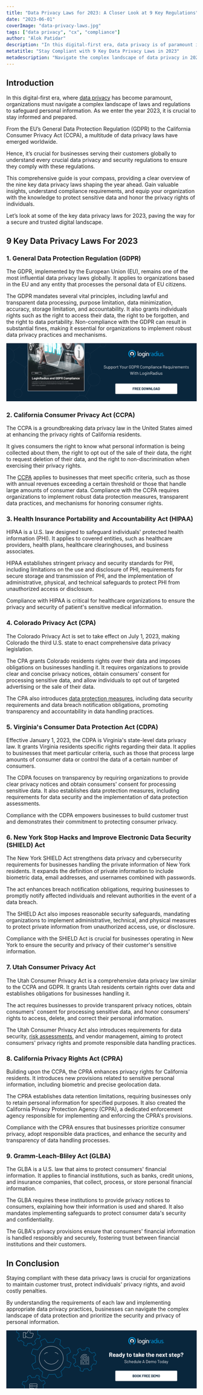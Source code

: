 ```yaml
---
title: "Data Privacy Laws for 2023: A Closer Look at 9 Key Regulations"
date: "2023-06-01"
coverImage: "data-privacy-laws.jpg"
tags: ["data privacy", "cx", "compliance"]
author: "Alok Patidar"
description: "In this digital-first era, data privacy is of paramount importance. Discover the essential data privacy laws for 2023, including GDPR, CCPA, HIPAA, and more. Stay informed, protect sensitive data, and honor individuals' privacy rights with our comprehensive guide."
metatitle: "Stay Compliant with 9 Key Data Privacy Laws in 2023"
metadescription: "Navigate the complex landscape of data privacy in 2023 by exploring the key regulations, including GDPR, CCPA, HIPAA, and more, to ensure data compliance."
---
```


## Introduction

In this digital-first era, where [data privacy](https://www.loginradius.com/blog/identity/digital-privacy-best-practices/) has become paramount, organizations must navigate a complex landscape of laws and regulations to safeguard personal information. As we enter the year 2023, it is crucial to stay informed and prepared. 

From the EU’s General Data Protection Regulation (GDPR) to the California Consumer Privacy Act (CCPA), a multitude of data privacy laws have emerged worldwide. 

Hence, it’s crucial for businesses serving their customers globally to understand every crucial data privacy and security regulations to ensure they comply with these regulations. 

This comprehensive guide is your compass, providing a clear overview of the nine key data privacy laws shaping the year ahead. Gain valuable insights, understand compliance requirements, and equip your organization with the knowledge to protect sensitive data and honor the privacy rights of individuals. 

Let’s look at some of the key data privacy laws for 2023, paving the way for a secure and trusted digital landscape.

## 9 Key Data Privacy Laws For 2023

### 1. General Data Protection Regulation (GDPR)

The GDPR, implemented by the European Union (EU), remains one of the most influential data privacy laws globally. It applies to organizations based in the EU and any entity that processes the personal data of EU citizens. 

The GDPR mandates several vital principles, including lawful and transparent data processing, purpose limitation, data minimization, accuracy, storage limitation, and accountability. It also grants individuals rights such as the right to access their data, the right to be forgotten, and the right to data portability. Non-compliance with the GDPR can result in substantial fines, making it essential for organizations to implement robust data privacy practices and mechanisms.

[![EB-GDPR-Comp](EB-GDPR-Comp.png)](https://www.loginradius.com/resource/loginradius-and-gdpr-compliance/)

### 2. California Consumer Privacy Act (CCPA)

The CCPA is a groundbreaking data privacy law in the United States aimed at enhancing the privacy rights of California residents. 

It gives consumers the right to know what personal information is being collected about them, the right to opt out of the sale of their data, the right to request deletion of their data, and the right to non-discrimination when exercising their privacy rights. 

The [CCPA](https://www.loginradius.com/blog/identity/how-loginradius-helps-enterprises-stay-ccpa-compliant-in-2020/) applies to businesses that meet specific criteria, such as those with annual revenues exceeding a certain threshold or those that handle large amounts of consumer data. Compliance with the CCPA requires organizations to implement robust data protection measures, transparent data practices, and mechanisms for honoring consumer rights.

### 3. Health Insurance Portability and Accountability Act (HIPAA)

HIPAA is a U.S. law designed to safeguard individuals' protected health information (PHI). It applies to covered entities, such as healthcare providers, health plans, healthcare clearinghouses, and business associates. 

HIPAA establishes stringent privacy and security standards for PHI, including limitations on the use and disclosure of PHI, requirements for secure storage and transmission of PHI, and the implementation of administrative, physical, and technical safeguards to protect PHI from unauthorized access or disclosure. 

Compliance with HIPAA is critical for healthcare organizations to ensure the privacy and security of patient's sensitive medical information.

### 4. Colorado Privacy Act (CPA)

The Colorado Privacy Act is set to take effect on July 1, 2023, making Colorado the third U.S. state to enact comprehensive data privacy legislation. 

The CPA grants Colorado residents rights over their data and imposes obligations on businesses handling it. It requires organizations to provide clear and concise privacy notices, obtain consumers' consent for processing sensitive data, and allow individuals to opt out of targeted advertising or the sale of their data. 

The CPA also introduces [data protection measures](https://www.loginradius.com/blog/identity/consumer-data-privacy-security/), including data security requirements and data breach notification obligations, promoting transparency and accountability in data handling practices.

### 5. Virginia's Consumer Data Protection Act (CDPA)

Effective January 1, 2023, the CDPA is Virginia's state-level data privacy law. It grants Virginia residents specific rights regarding their data. It applies to businesses that meet particular criteria, such as those that process large amounts of consumer data or control the data of a certain number of consumers. 

The CDPA focuses on transparency by requiring organizations to provide clear privacy notices and obtain consumers' consent for processing sensitive data. It also establishes data protection measures, including requirements for data security and the implementation of data protection assessments. 

Compliance with the CDPA empowers businesses to build customer trust and demonstrates their commitment to protecting consumer privacy.

### 6. New York Stop Hacks and Improve Electronic Data Security (SHIELD) Act

The New York SHIELD Act strengthens data privacy and cybersecurity requirements for businesses handling the private information of New York residents. It expands the definition of private information to include biometric data, email addresses, and usernames combined with passwords. 

The act enhances breach notification obligations, requiring businesses to promptly notify affected individuals and relevant authorities in the event of a data breach. 

The SHIELD Act also imposes reasonable security safeguards, mandating organizations to implement administrative, technical, and physical measures to protect private information from unauthorized access, use, or disclosure. 

Compliance with the SHIELD Act is crucial for businesses operating in New York to ensure the security and privacy of their customer's sensitive information.

### 7. Utah Consumer Privacy Act

The Utah Consumer Privacy Act is a comprehensive data privacy law similar to the CCPA and GDPR. It grants Utah residents certain rights over data and establishes obligations for businesses handling it. 

The act requires businesses to provide transparent privacy notices, obtain consumers' consent for processing sensitive data, and honor consumers' rights to access, delete, and correct their personal information. 

The Utah Consumer Privacy Act also introduces requirements for data security, [risk assessments](https://www.loginradius.com/blog/identity/loginradius-consumer-audit-trail-data-analysis/), and vendor management, aiming to protect consumers' privacy rights and promote responsible data handling practices.

### 8. California Privacy Rights Act (CPRA)

Building upon the CCPA, the CPRA enhances privacy rights for California residents. It introduces new provisions related to sensitive personal information, including biometric and precise geolocation data. 

The CPRA establishes data retention limitations, requiring businesses only to retain personal information for specified purposes. It also created the California Privacy Protection Agency (CPPA), a dedicated enforcement agency responsible for implementing and enforcing the CPRA's provisions. 

Compliance with the CPRA ensures that businesses prioritize consumer privacy, adopt responsible data practices, and enhance the security and transparency of data handling processes.

### 9. Gramm-Leach-Bliley Act (GLBA)

The GLBA is a U.S. law that aims to protect consumers' financial information. It applies to financial institutions, such as banks, credit unions, and insurance companies, that collect, process, or store personal financial information. 

The GLBA requires these institutions to provide privacy notices to consumers, explaining how their information is used and shared. It also mandates implementing safeguards to protect consumer data's security and confidentiality. 

The GLBA's privacy provisions ensure that consumers' financial information is handled responsibly and securely, fostering trust between financial institutions and their customers.

## In Conclusion 

Staying compliant with these data privacy laws is crucial for organizations to maintain customer trust, protect individuals' privacy rights, and avoid costly penalties. 

By understanding the requirements of each law and implementing appropriate data privacy practices, businesses can navigate the complex landscape of data protection and prioritize the security and privacy of personal information.

[![LoginRadius Book a Demo](../../assets/book-a-demo-loginradius.png)](https://www.loginradius.com/contact-us?utm_source=blog&utm_medium=web&utm_campaign=stay-compliant-with-data-privacy-laws-2023)
